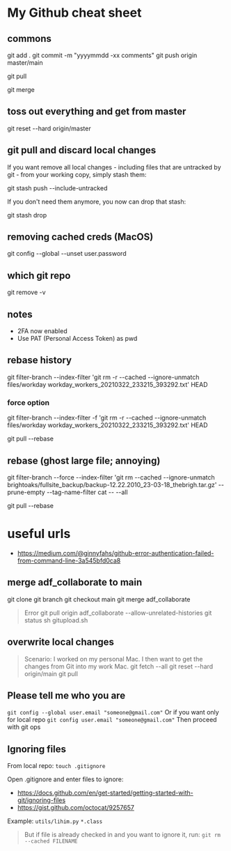 # My Github cheat sheet

## commons
git add .
git commit -m "yyyymmdd -xx comments"
git push origin master/main

git pull

git merge

## toss out everything and get from master
git reset --hard origin/master

## git pull and discard local changes
If you want remove all local changes - including files that are untracked by git - from your working copy, simply stash them:

git stash push --include-untracked

If you don't need them anymore, you now can drop that stash:

git stash drop

## removing cached creds (MacOS)
git config --global --unset user.password

## which git repo
git remove -v

## notes
- 2FA now enabled
- Use PAT (Personal Access Token) as pwd


## rebase history
git filter-branch --index-filter 'git rm -r --cached --ignore-unmatch files/workday workday_workers_20210322_233215_393292.txt' HEAD
### force option
git filter-branch --index-filter -f 'git rm -r --cached --ignore-unmatch files/workday workday_workers_20210322_233215_393292.txt' HEAD

git pull --rebase

## rebase (ghost large file; annoying)
git filter-branch --force --index-filter 'git rm --cached --ignore-unmatch brightoaks/fullsite_backup/backup-12.22.2010_23-03-18_thebrigh.tar.gz' --prune-empty --tag-name-filter cat -- --all

git pull --rebase


# useful urls
- https://medium.com/@ginnyfahs/github-error-authentication-failed-from-command-line-3a545bfd0ca8


## merge adf_collaborate to main
git clone <repo>
git branch 
git checkout main
git merge adf_collaborate
>Error
git pull origin adf_collaborate --allow-unrelated-histories
git status
sh gitupload.sh


## overwrite local changes
>Scenario: I worked on my personal Mac. I then want to get the changes from Git into my work Mac.
git fetch --all
git reset --hard origin/main
git pull

## Please tell me who you are
`git config --global user.email "someone@gmail.com"`
Or if you want only for local repo
`git config user.email "someone@gmail.com"`
Then proceed with git ops


## Ignoring files
From local repo:
`touch .gitignore` 

Open .gitignore and enter files to ignore:
- https://docs.github.com/en/get-started/getting-started-with-git/ignoring-files
- https://gist.github.com/octocat/9257657

Example:
`utils/lihim.py`
`*.class`

>But if file is already checked in and you want to ignore it, run:
`git rm --cached FILENAME`